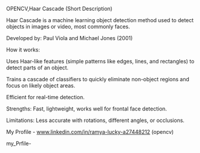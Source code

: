 OPENCV,Haar Cascade (Short Description)

Haar Cascade is a machine learning object detection method used to detect objects in images or video, most commonly faces.

Developed by: Paul Viola and Michael Jones (2001)

How it works:

Uses Haar-like features (simple patterns like edges, lines, and rectangles) to detect parts of an object.

Trains a cascade of classifiers to quickly eliminate non-object regions and focus on likely object areas.

Efficient for real-time detection.

Strengths: Fast, lightweight, works well for frontal face detection.

Limitations: Less accurate with rotations, different angles, or occlusions.

My Profile - www.linkedin.com/in/ramya-lucky-a27448212 (opencv)

my_Prfile-
